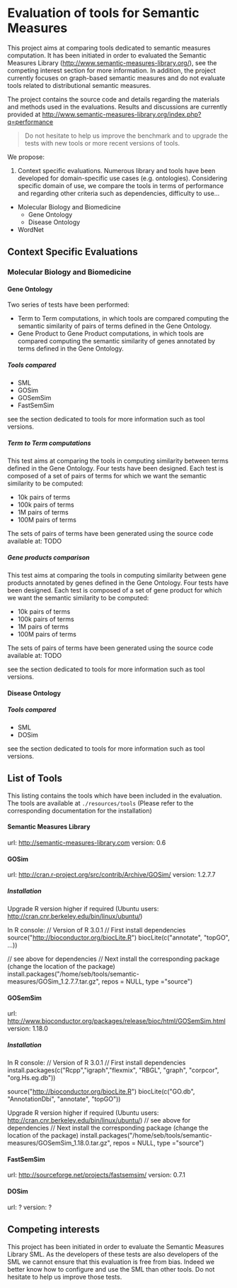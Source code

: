 Evaluation of tools for Semantic Measures
==============================================================

This project aims at comparing tools dedicated to semantic measures computation.
It has been initiated in order to evaluated the Semantic Measures Library (http://www.semantic-measures-library.org/), see the competing interest section for more information. 
In addition, the project currently focuses on graph-based semantic measures and do not evaluate tools related to distributional semantic measures.

The project contains the source code and details regarding the materials and methods used in the evaluations.
Results and discussions are currently provided at http://www.semantic-measures-library.org/index.php?q=performance

> Do not hesitate to help us improve the benchmark and to upgrade the tests with new tools or more recent versions of tools.

We propose:

1. Context specific evaluations. Numerous library and tools have been developed for domain-specific use cases (e.g. ontologies). 
Considering specific domain of use, we compare the tools in terms of performance and regarding other criteria such as dependencies, difficulty to use...

 * Molecular Biology and Biomedicine
   * Gene Ontology
   * Disease Ontology
 * WordNet

Context Specific Evaluations
--------------

### Molecular Biology and Biomedicine

#### Gene Ontology

Two series of tests have been performed:
* Term to Term computations, in which tools are compared computing the semantic similarity of pairs of terms defined in the Gene Ontology.
* Gene Product to Gene Product computations, in which tools are compared computing the semantic similarity of genes annotated by terms defined in the Gene Ontology.

##### Tools compared 
* SML
* GOSim
* GOSemSim
* FastSemSim

see the section dedicated to tools for more information such as tool versions.

##### Term to Term computations

This test aims at comparing the tools in computing similarity between terms defined in the Gene Ontology.
Four tests have been designed. 
Each test is composed of a set of pairs of terms for which we want the semantic similarity to be computed:

* 10k pairs of terms
* 100k pairs of terms
* 1M pairs of terms
* 100M pairs of terms

The sets of pairs of terms have been generated using the source code available at: 
TODO

##### Gene products comparison

This test aims at comparing the tools in computing similarity between gene products annotated by genes defined in the Gene Ontology.
Four tests have been designed. 
Each test is composed of a set of gene product for which we want the semantic similarity to be computed:

* 10k pairs of terms
* 100k pairs of terms
* 1M pairs of terms
* 100M pairs of terms

The sets of pairs of terms have been generated using the source code available at: 
TODO

see the section dedicated to tools for more information such as tool versions.




#### Disease Ontology

##### Tools compared 
* SML
* DOSim

see the section dedicated to tools for more information such as tool versions.


List of Tools
--------------

This listing contains the tools which have been included in the evaluation.
The tools are available at ``./resources/tools`` (Please refer to the corresponding documentation for the installation)

#### Semantic Measures Library 
url: http://semantic-measures-library.com
version: 0.6

#### GOSim

url: http://cran.r-project.org/src/contrib/Archive/GOSim/
version: 1.2.7.7

##### Installation

Upgrade R version higher if required (Ubuntu users: http://cran.cnr.berkeley.edu/bin/linux/ubuntu/)

In R console:
// Version of R 3.0.1
// First install dependencies
source("http://bioconductor.org/biocLite.R")
biocLite(c("annotate", "topGO", ...))

// see above for dependencies
// Next install the corresponding package (change the location of the package)
install.packages("/home/seb/tools/semantic-measures/GOSim_1.2.7.7.tar.gz", repos = NULL, type ="source")



#### GOSemSim

url: http://www.bioconductor.org/packages/release/bioc/html/GOSemSim.html
version:  1.18.0

##### Installation

In R console:
// Version of R 3.0.1
// First install dependencies
install.packages(c("Rcpp","igraph","flexmix", "RBGL", "graph", "corpcor", "org.Hs.eg.db"))

source("http://bioconductor.org/biocLite.R")
biocLite(c("GO.db", "AnnotationDbi", "annotate", "topGO"))

Upgrade R version higher if required (Ubuntu users: http://cran.cnr.berkeley.edu/bin/linux/ubuntu/)
// see above for dependencies
// Next install the corresponding package (change the location of the package)
install.packages("/home/seb/tools/semantic-measures/GOSemSim_1.18.0.tar.gz", repos = NULL, type ="source")

#### FastSemSim

url: http://sourceforge.net/projects/fastsemsim/
version: 0.7.1

#### DOSim

url: ?
version: ?

 
Competing interests
--------------------

This project has been initiated in order to evaluate the Semantic Measures Library SML.
As the developers of these tests are also developers of the SML we cannot ensure that this evaluation is free from bias.
Indeed we better know how to configure and use the SML than other tools. Do not hesitate to help us improve those tests.

